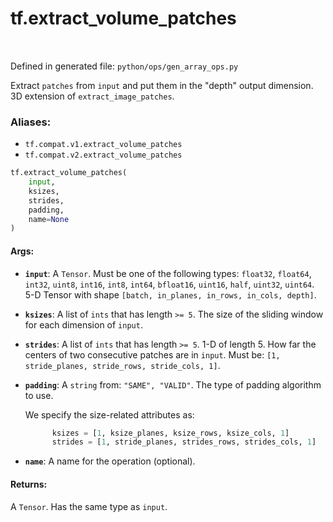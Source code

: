 <div itemscope itemtype="http://developers.google.com/ReferenceObject">
<meta itemprop="name" content="tf.extract_volume_patches" />
<meta itemprop="path" content="Stable" />
</div>

# tf.extract_volume_patches

<!-- Insert buttons -->

<table class="tfo-notebook-buttons tfo-api" align="left">
</table>

Defined in generated file: `python/ops/gen_array_ops.py`



<!-- Start diff -->
Extract `patches` from `input` and put them in the "depth" output dimension. 3D extension of `extract_image_patches`.

### Aliases:

* `tf.compat.v1.extract_volume_patches`
* `tf.compat.v2.extract_volume_patches`


``` python
tf.extract_volume_patches(
    input,
    ksizes,
    strides,
    padding,
    name=None
)
```



<!-- Placeholder for "Used in" -->


#### Args:


* <b>`input`</b>: A `Tensor`. Must be one of the following types: `float32`, `float64`, `int32`, `uint8`, `int16`, `int8`, `int64`, `bfloat16`, `uint16`, `half`, `uint32`, `uint64`.
  5-D Tensor with shape `[batch, in_planes, in_rows, in_cols, depth]`.
* <b>`ksizes`</b>: A list of `ints` that has length `>= 5`.
  The size of the sliding window for each dimension of `input`.
* <b>`strides`</b>: A list of `ints` that has length `>= 5`.
  1-D of length 5. How far the centers of two consecutive patches are in
  `input`. Must be: `[1, stride_planes, stride_rows, stride_cols, 1]`.
* <b>`padding`</b>: A `string` from: `"SAME", "VALID"`.
  The type of padding algorithm to use.

  We specify the size-related attributes as:

  ```python
        ksizes = [1, ksize_planes, ksize_rows, ksize_cols, 1]
        strides = [1, stride_planes, strides_rows, strides_cols, 1]
  ```
* <b>`name`</b>: A name for the operation (optional).


#### Returns:

A `Tensor`. Has the same type as `input`.
